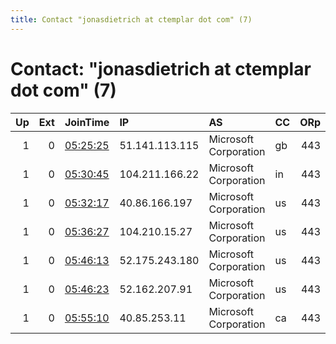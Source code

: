 ```yaml
---
title: Contact "jonasdietrich at ctemplar dot com" (7)
---
```


# Contact: "jonasdietrich at ctemplar dot com" (7)

|   Up |   Ext | JoinTime                                                                                            | IP             | AS                    | CC   |   ORp |   Dirp | OS    | Version   | Nickname   |   eFamMembers |
|-----:|------:|:----------------------------------------------------------------------------------------------------|:---------------|:----------------------|:-----|------:|-------:|:------|:----------|:-----------|--------------:|
|    1 |     0 | [05:25:25](https://metrics.torproject.org/rs.html#details/57867F90811A563C2A25F34C1FB1BB5003F919EE) | 51.141.113.115 | Microsoft Corporation | gb   |   443 |      0 | Linux | 0.4.1.7   | Unnamed    |             1 |
|    1 |     0 | [05:30:45](https://metrics.torproject.org/rs.html#details/729AD65959E59B3D6D7160D65B6B66DBBCE40A19) | 104.211.166.22 | Microsoft Corporation | in   |   443 |      0 | Linux | 0.4.1.7   | Unnamed    |             1 |
|    1 |     0 | [05:32:17](https://metrics.torproject.org/rs.html#details/AE9499C08028AA7DE29E0B61930488AC450882A1) | 40.86.166.197  | Microsoft Corporation | us   |   443 |      0 | Linux | 0.4.1.7   | Unnamed    |             1 |
|    1 |     0 | [05:36:27](https://metrics.torproject.org/rs.html#details/8394F38486E9D5ECC237ED843E4E5A0F94EC83B7) | 104.210.15.27  | Microsoft Corporation | us   |   443 |      0 | Linux | 0.4.1.7   | Unnamed    |             1 |
|    1 |     0 | [05:46:13](https://metrics.torproject.org/rs.html#details/AB25478B028E9100C7D8B928BE79098108FA0B3B) | 52.175.243.180 | Microsoft Corporation | us   |   443 |      0 | Linux | 0.4.1.7   | Unnamed    |             1 |
|    1 |     0 | [05:46:23](https://metrics.torproject.org/rs.html#details/F34B418DB5F47B81A7451C40421A5B002A532723) | 52.162.207.91  | Microsoft Corporation | us   |   443 |      0 | Linux | 0.4.1.7   | Unnamed    |             1 |
|    1 |     0 | [05:55:10](https://metrics.torproject.org/rs.html#details/EDFBD407618B84A388A0FA5035481DE6C6106731) | 40.85.253.11   | Microsoft Corporation | ca   |   443 |      0 | Linux | 0.4.1.7   | Unnamed    |             1 |
